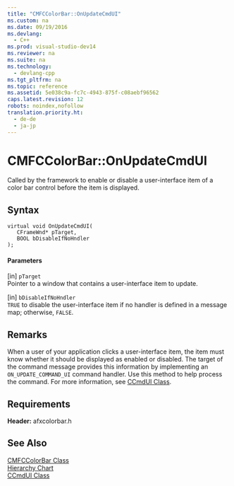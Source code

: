 ```yaml
---
title: "CMFCColorBar::OnUpdateCmdUI"
ms.custom: na
ms.date: 09/19/2016
ms.devlang: 
  - C++
ms.prod: visual-studio-dev14
ms.reviewer: na
ms.suite: na
ms.technology: 
  - devlang-cpp
ms.tgt_pltfrm: na
ms.topic: reference
ms.assetid: 5e038c9a-fc7c-4943-875f-c08aebf96562
caps.latest.revision: 12
robots: noindex,nofollow
translation.priority.ht: 
  - de-de
  - ja-jp
---
```

# CMFCColorBar::OnUpdateCmdUI
Called by the framework to enable or disable a user-interface item of a color bar control before the item is displayed.  
  
## Syntax  
  
```  
virtual void OnUpdateCmdUI(  
   CFrameWnd* pTarget,  
   BOOL bDisableIfNoHndler   
);  
```  
  
#### Parameters  
 [in] `pTarget`  
 Pointer to a window that contains a user-interface item to update.  
  
 [in] `bDisableIfNoHndler`  
 `TRUE` to disable the user-interface item if no handler is defined in a message map; otherwise, `FALSE`.  
  
## Remarks  
 When a user of your application clicks a user-interface item, the item must know whether it should be displayed as enabled or disabled. The target of the command message provides this information by implementing an `ON_UPDATE_COMMAND_UI` command handler. Use this method to help process the command. For more information, see [CCmdUI Class](../vs140/CCmdUI-Class.md).  
  
## Requirements  
 **Header:** afxcolorbar.h  
  
## See Also  
 [CMFCColorBar Class](../vs140/CMFCColorBar-Class.md)   
 [Hierarchy Chart](../vs140/Hierarchy-Chart.md)   
 [CCmdUI Class](../vs140/CCmdUI-Class.md)